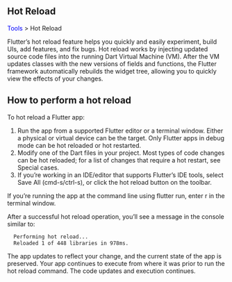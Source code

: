 ## Hot Reload

<span style=Color:blue>Tools </span> > Hot Reload

Flutter’s hot reload feature helps you quickly and easily experiment, build UIs, add features, and fix bugs. Hot reload works by injecting updated source code files into the running Dart Virtual Machine (VM). After the VM updates classes with the new versions of fields and functions, the Flutter framework automatically rebuilds the widget tree, allowing you to quickly view the effects of your changes.

## How to perform a hot reload
To hot reload a Flutter app:

1. Run the app from a supported Flutter editor or a terminal window. Either a physical or virtual device can be the target. Only Flutter apps in debug mode can be hot reloaded or hot restarted.
2. Modify one of the Dart files in your project. Most types of code changes can be hot reloaded; for a list of changes that require a hot restart, see Special cases.
3. If you’re working in an IDE/editor that supports Flutter’s IDE tools, select Save All (cmd-s/ctrl-s), or click the hot reload button on the toolbar.

If you’re running the app at the command line using flutter run, enter r in the terminal window.

After a successful hot reload operation, you’ll see a message in the console similar to:


```sh
  Performing hot reload...
  Reloaded 1 of 448 libraries in 978ms.
```

The app updates to reflect your change, and the current state of the app is preserved. Your app continues to execute from where it was prior to run the hot reload command. The code updates and execution continues.







